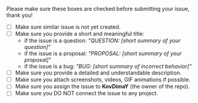 Please make sure these boxes are checked before submitting your issue, thank you!

<!--- to make the checkbox checked, put "X" between "[]" like this: [X] -->

- [ ] Make sure similar issue is not yet created.
- [ ] Make sure you provide a short and meaningful title:
  - if the issue is a question: _"QUESTION: [short summary of your question]"_
  - if the issue is a proposal: _"PROPOSAL: [short summary of your proposal]"_
  - if the issue is a bug: _"BUG: [short summary of incorrect behavior]"_
- [ ] Make sure you provide a detailed and understandable description.
- [ ] Make sure you attach screenshots, videos, GIF animations if possible.
- [ ] Make sure you assign the issue to **KovDimaY** (the owner of the repo).
- [ ] Make sure you DO NOT connect the issue to any project.
